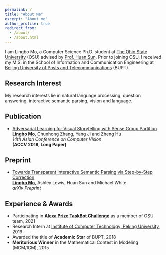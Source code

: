 ```yaml
---
permalink: /
title: "About Me"
excerpt: "About me"
author_profile: true
redirect_from: 
  - /about/
  - /about.html
---
```


I am Lingbo Mo, a Computer Science Ph.D. student at [The Ohio State University](https://www.osu.edu/) (OSU) advised by [Prof. Huan Sun](http://web.cse.ohio-state.edu/~sun.397/). Prior to joining OSU, I received my M.S. in the School of Information and Communication Engineering at [Beijing University of Posts and Telecommunications](https://english.bupt.edu.cn/) (BUPT).

## Research Interest

My research interests lie in natural language processing, question answering, interactive semantic parsing, vision and language.

## Publication
- [Adversarial Learning for Visual Storytelling
with Sense Group Partition](https://link.springer.com/chapter/10.1007/978-3-030-20870-7_11) 
<br> **<u>Lingbo Mo</u>**, Chunhong Zhang, Yang Ji and Zheng Hu
<br> *14th Asian Conference on Computer Vision* 
<br> **(ACCV 2018, Long Paper)**

## Preprint
- [Towards Transparent Interactive Semantic Parsing via Step-by-Step Correction](https://arxiv.org/pdf/2110.08345.pdf) 
<br> **<u>Lingbo Mo</u>**, Ashley Lewis, Huan Sun and Michael White
<br> *arXiv Preprint* 

## Experience & Awards
- Participating in **[Alexa Prize TaskBot Challenge](https://developer.amazon.com/alexaprize)** as a member of OSU team, 2021
- Research Intern at [Institute of Computer Technology, Peking University](https://www.icst.pku.edu.cn/english/home/index.htm), 2019
- Awarded the title of **Academic Star** of BUPT, 2018
- **Meritorious Winner** in the Mathematical Contest in Modeling (MCM/ICM), 2015


